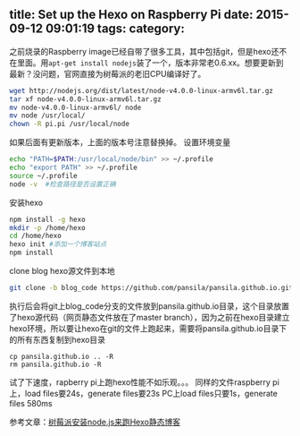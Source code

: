 title: Set up the Hexo on Raspberry Pi
date: 2015-09-12 09:01:19
tags:
category:
---
之前烧录的Raspberry image已经自带了很多工具，其中包括git，但是hexo还不在里面。用`apt-get install nodejs`装了一个，版本非常老0.6.xx。想要更新到最新？没问题，官网直接为树莓派的老旧CPU编译好了。
```bash
wget http://nodejs.org/dist/latest/node-v4.0.0-linux-armv6l.tar.gz
tar xf node-v4.0.0-linux-armv6l.tar.gz
mv node-v4.0.0-linux-armv6l/ node
mv node /usr/local/
chown -R pi.pi /usr/local/node
```
如果后面有更新版本，上面的版本号注意替换掉。
设置环境变量
```bash
echo "PATH=$PATH:/usr/local/node/bin" >> ~/.profile
echo "export PATH" >> ~/.profile
source ~/.profile
node -v  #检查路径是否设置正确
```
安装hexo
```bash
npm install -g hexo
mkdir -p /home/hexo
cd /home/hexo
hexo init #添加一个博客站点
npm install
```
clone blog hexo源文件到本地
```bash
git clone -b blog_code https://github.com/pansila/pansila.github.io.git
```
执行后会将git上blog_code分支的文件放到pansila.github.io目录，这个目录放置了hexo源代码（网页静态文件放在了master branch），因为之前在hexo目录建立hexo环境，所以要让hexo在git的文件上跑起来，需要将pansila.github.io目录下的所有东西复制到hexo目录
```
cp pansila.github.io .. -R
rm pansila.github.io -R
```
试了下速度，rapberry pi上跑hexo性能不如乐观。。。
同样的文件raspberry pi上，load files要24s，generate files要23s
PC上load files只要1s，generate files 580ms

参考文章：[树莓派安装node.js来跑Hexo静态博客](http://rpi.linux48.com/Hexo.html)